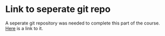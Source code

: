 # Link to seperate git repo
A seperate git repository was needed to complete this part of the course. [Here](https://github.com/SaifeldeenAdel/FullStackOpen-2021-part3.git) is a link to it.